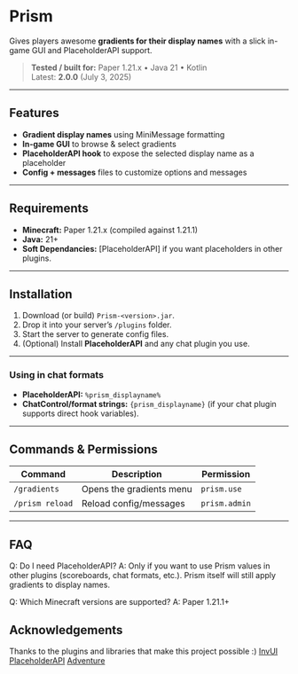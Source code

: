 # Prism

Gives players awesome **gradients for their display names** with a slick in-game GUI and PlaceholderAPI support.

> **Tested / built for:** Paper 1.21.x • Java 21 • Kotlin  
> Latest: **2.0.0** (July 3, 2025)

---

## Features

- **Gradient display names** using MiniMessage formatting
- **In-game GUI** to browse & select gradients
- **PlaceholderAPI hook** to expose the selected display name as a placeholder
- **Config + messages** files to customize options and messages

---

## Requirements

- **Minecraft:** Paper 1.21.x (compiled against 1.21.1)
- **Java:** 21+
- **Soft Dependancies:** [PlaceholderAPI] if you want placeholders in other plugins.
  
---

## Installation

1. Download (or build) `Prism-<version>.jar`.  
2. Drop it into your server’s `/plugins` folder.  
3. Start the server to generate config files.  
4. (Optional) Install **PlaceholderAPI** and any chat plugin you use.

---

### Using in chat formats

- **PlaceholderAPI:** `%prism_displayname%`  
- **ChatControl/format strings:** `{prism_displayname}` (if your chat plugin supports direct hook variables).

---

## Commands & Permissions

| Command            | Description                          | Permission        |
|--------------------|--------------------------------------|-------------------|
| `/gradients`       | Opens the gradients menu             | `prism.use`       |
| `/prism reload`    | Reload config/messages               | `prism.admin`     |

---

## FAQ

Q: Do I need PlaceholderAPI?
A: Only if you want to use Prism values in other plugins (scoreboards, chat formats, etc.). Prism itself will still apply gradients to display names. 

Q: Which Minecraft versions are supported?
A: Paper 1.21.1+

## Acknowledgements

Thanks to the plugins and libraries that make this project possible :)
[InvUI](https://github.com/NichtStudioCode/InvUI)
[PlaceholderAPI](https://www.spigotmc.org/resources/placeholderapi.6245/)
[Adventure](https://github.com/KyoriPowered/adventure)

